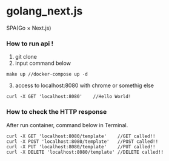 # golang_next.js
SPA(Go × Next.js)

### How to run api !  
1. git clone <this repository>  
2. input command below
```
make up //docker-compose up -d
```
3. access to localhost:8080 with chrome or somethig else
```
curl -X GET 'localhost:8080'    //Hello World!
```

### How to check the  HTTP response
After run container, command below in Terminal.
```
curl -X GET 'localhost:8080/template'    //GET called!!
curl -X POST 'localhost:8080/template'   //POST called!!
curl -X PUT 'localhost:8080/template'    //PUT called!!
curl -X DELETE 'localhost:8080/template' //DELETE called!!
```
